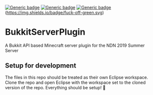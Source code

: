 [![Generic badge](https://img.shields.io/badge/Verfied-Disfunctional-red.svg)](https://shields.io/) [![Generic badge](https://img.shields.io/badge/Update-Auto_Messages_Matthew-green.svg)](https://shields.io/) [![Generic badge](https://img.shields.io/badge/DevOps-Special_Operations_Tactical-blue.svg)](https://shields.io/)
(https://img.shields.io/badge/fuck-off-green.svg)

# BukkitServerPlugin
A Bukkit API based Minecraft server plugin for the NDN 2019 Summer Server

## Setup for development
The files in this repo should be treated as their own Eclipse workspace. Clone the repo and open Eclipse with the workspace set to the cloned version of the repo. Everything should be setup! 🎉
